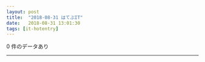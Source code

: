 ```yaml
---
layout: post
title:  "2018-08-31 はてぶIT"
date:   2018-08-31 13:01:30
tags: [it-hotentry]
---
```

0 件のデータあり

<hr>
